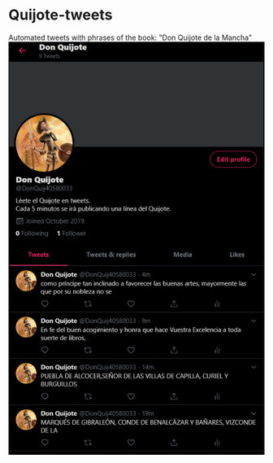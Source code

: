 # Quijote-tweets
Automated tweets with phrases of the book:  "Don Quijote de la Mancha"
![Texto alternativo](https://github.com/mpl1018/Quijote-tweets/blob/master/captura.PNG)
